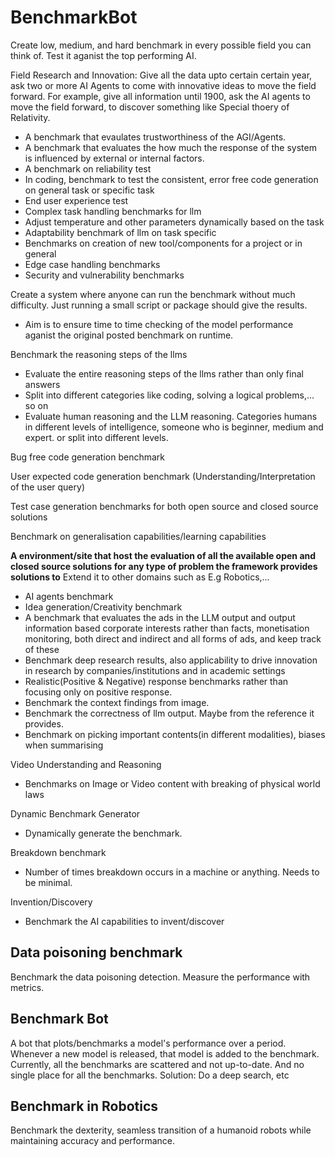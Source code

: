 # BenchmarkBot

Create low, medium, and hard benchmark in every possible field you can think of.
Test it aganist the top performing AI.

Field Research and Innovation:
Give all the data upto certain certain year, ask two or more AI Agents to come with innovative ideas to move the field forward.
For example, give all information until 1900, ask the AI agents to move the field forward, to discover something like Special thoery of Relativity. 

- A benchmark that evaulates trustworthiness of the AGI/Agents.
- A benchmark that evaluates the how much the response of the system is influenced by external or internal factors.
- A benchmark  on reliability test
- In coding, benchmark to test the consistent, error free code generation on general task or specific task
- End user experience test
- Complex task handling benchmarks for llm
- Adjust temperature and other parameters dynamically based on the task
- Adaptability benchmark of llm on task specific
- Benchmarks on creation of new tool/components for a project or in general
- Edge case handling benchmarks
- Security and vulnerability benchmarks

Create a system where anyone can run the benchmark without much difficulty.
Just running a small script or package should give the results.
- Aim is to ensure time to time checking of the model performance aganist the original posted benchmark on runtime. 

Benchmark the reasoning steps of the llms
- Evaluate the entire reasoning steps of the llms rather than only final answers
- Split into different categories like coding, solving a logical problems,... so on
- Evaluate human reasoning and the LLM reasoning. Categories humans in different levels of intelligence, someone who is beginner, medium and expert. or split into different levels. 

Bug free code generation benchmark 

User expected code generation benchmark (Understanding/Interpretation of the user query)

Test case generation benchmarks for both open source and closed source solutions 

Benchmark on generalisation capabilities/learning capabilities 

**A environment/site that host the evaluation of all the available open and closed source solutions for any type of problem the framework provides solutions to**
Extend it to other domains such as E.g Robotics,...

- AI agents benchmark
- Idea generation/Creativity benchmark
- A benchmark that evaluates the ads in the LLM output and output information based corporate interests rather than facts, monetisation monitoring, both direct and indirect and all forms of ads, and keep track of these
- Benchmark deep research results, also applicability to drive innovation in research by companies/institutions and in academic settings 
- Realistic(Positive & Negative) response benchmarks rather than focusing only on positive response.
- Benchmark the context findings from image.
- Benchmark the correctness of llm output. Maybe from the reference it provides.
- Benchmark on picking important contents(in different modalities), biases when summarising

Video Understanding and Reasoning 

- Benchmarks on Image or Video content with breaking of physical world laws

Dynamic Benchmark Generator

- Dynamically generate the benchmark. 

Breakdown benchmark 

- Number of times breakdown occurs in a machine or anything. Needs to be minimal.

Invention/Discovery

- Benchmark the AI capabilities to invent/discover 

## Data poisoning benchmark

Benchmark the data poisoning detection.
Measure the performance with metrics.

## Benchmark Bot

A bot that plots/benchmarks a model's performance over a period.
Whenever a new model is released, that model is added to the benchmark.
Currently, all the benchmarks are scattered and not up-to-date. And no single place for all the benchmarks.
Solution: Do a deep search, etc 

## Benchmark in Robotics

Benchmark the dexterity, seamless transition of a humanoid robots while maintaining accuracy and performance.